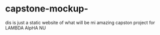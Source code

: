 # capstone-mockup-

dis is just a static website of what will be mi amazing capston project for
LAMBDA AlpHA NU
